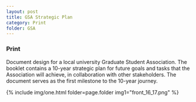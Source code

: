 ```yaml
---
layout: post
title: GSA Strategic Plan
category: Print
folder: GSA
---
```

### Print
Document design for a local university Graduate Student Association. The booklet contains a 10-year strategic plan for future goals and tasks that the Association will achieve, in collaboration with other stakeholders. The document serves as the first milestone to the 10-year journey.


{% include img/one.html
  folder=page.folder
  img1="front_16_17.png"  %}
